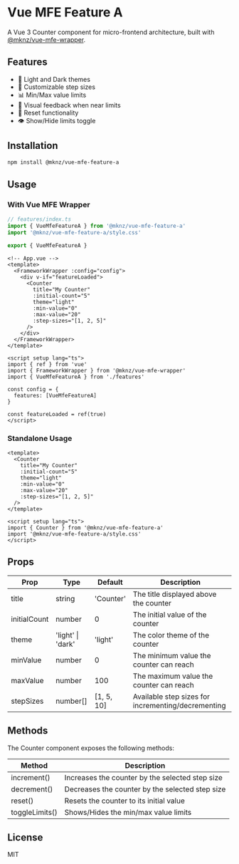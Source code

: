 # Vue MFE Feature A

A Vue 3 Counter component for micro-frontend architecture, built with [@mknz/vue-mfe-wrapper](https://www.npmjs.com/package/@mknz/vue-mfe-wrapper).

## Features

- 🎨 Light and Dark themes
- 🔢 Customizable step sizes
- 📊 Min/Max value limits
- 🎯 Visual feedback when near limits
- 🔄 Reset functionality
- 👁️ Show/Hide limits toggle

## Installation

```bash
npm install @mknz/vue-mfe-feature-a
```

## Usage

### With Vue MFE Wrapper

```typescript
// features/index.ts
import { VueMfeFeatureA } from '@mknz/vue-mfe-feature-a'
import '@mknz/vue-mfe-feature-a/style.css'

export { VueMfeFeatureA }
```

```vue
<!-- App.vue -->
<template>
  <FrameworkWrapper :config="config">
    <div v-if="featureLoaded">
      <Counter
        title="My Counter"
        :initial-count="5"
        theme="light"
        :min-value="0"
        :max-value="20"
        :step-sizes="[1, 2, 5]"
      />
    </div>
  </FrameworkWrapper>
</template>

<script setup lang="ts">
import { ref } from 'vue'
import { FrameworkWrapper } from '@mknz/vue-mfe-wrapper'
import { VueMfeFeatureA } from './features'

const config = {
  features: [VueMfeFeatureA]
}

const featureLoaded = ref(true)
</script>
```

### Standalone Usage

```vue
<template>
  <Counter
    title="My Counter"
    :initial-count="5"
    theme="light"
    :min-value="0"
    :max-value="20"
    :step-sizes="[1, 2, 5]"
  />
</template>

<script setup lang="ts">
import { Counter } from '@mknz/vue-mfe-feature-a'
import '@mknz/vue-mfe-feature-a/style.css'
</script>
```

## Props

| Prop | Type | Default | Description |
|------|------|---------|-------------|
| title | string | 'Counter' | The title displayed above the counter |
| initialCount | number | 0 | The initial value of the counter |
| theme | 'light' \| 'dark' | 'light' | The color theme of the counter |
| minValue | number | 0 | The minimum value the counter can reach |
| maxValue | number | 100 | The maximum value the counter can reach |
| stepSizes | number[] | [1, 5, 10] | Available step sizes for incrementing/decrementing |

## Methods

The Counter component exposes the following methods:

| Method | Description |
|--------|-------------|
| increment() | Increases the counter by the selected step size |
| decrement() | Decreases the counter by the selected step size |
| reset() | Resets the counter to its initial value |
| toggleLimits() | Shows/Hides the min/max value limits |

## License

MIT
